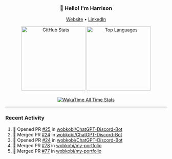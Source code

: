 <h3 align="center">👋 Hello! I'm Harrison</h3>

<p align="center">
  <a href="https://www.harrisonraynes.com/" target="_blank">Website</a> •
  <a href="https://www.linkedin.com/in/harrisonraynes/" target="_blank">LinkedIn</a>

<!-- Stats Cards -->
<div align="center">
  <!-- GitHub Stats Card -->
  <a href="https://github.com/wobkobi" target="_blank">
    <img height="200" src="https://github-readme-stats-wobkobis-projects.vercel.app/api?username=wobkobi&show_icons=true&theme=monokai-pro-spectrum" alt="GitHub Stats" />
  </a>
  <!-- Top Languages Card -->
  <a href="https://github.com/wobkobi" target="_blank">
    <img height="200" src="https://github-readme-stats-wobkobis-projects.vercel.app/api/top-langs/?username=wobkobi&layout=compact&langs_count=10&theme=monokai-pro-spectrum" alt="Top Languages" />
  </a>
  <br><br>
  <!-- WakaTime All Time Stats Card -->
  <a href="https://github.com/wobkobi" target="_blank">
    <img src="https://github-readme-stats-wobkobis-projects.vercel.app/api/wakatime?username=wobkobi&layout=compact&show_icons=true&custom_title=All%20Time%20Stats%20(WakaTime)&theme=monokai-pro-spectrum&hide=Other&langs_count=24" alt="WakaTime All Time Stats" />
  </a>
</div>

<hr />

### Recent Activity

<!--START_SECTION:activity-->
1. 💪 Opened PR [#25](https://github.com/wobkobi/ChatGPT-Discord-Bot/pull/25) in [wobkobi/ChatGPT-Discord-Bot](https://github.com/wobkobi/ChatGPT-Discord-Bot)
2. 🎉 Merged PR [#24](https://github.com/wobkobi/ChatGPT-Discord-Bot/pull/24) in [wobkobi/ChatGPT-Discord-Bot](https://github.com/wobkobi/ChatGPT-Discord-Bot)
3. 💪 Opened PR [#24](https://github.com/wobkobi/ChatGPT-Discord-Bot/pull/24) in [wobkobi/ChatGPT-Discord-Bot](https://github.com/wobkobi/ChatGPT-Discord-Bot)
4. 🎉 Merged PR [#78](https://github.com/wobkobi/my-portfolio/pull/78) in [wobkobi/my-portfolio](https://github.com/wobkobi/my-portfolio)
5. 🎉 Merged PR [#77](https://github.com/wobkobi/my-portfolio/pull/77) in [wobkobi/my-portfolio](https://github.com/wobkobi/my-portfolio)
<!--END_SECTION:activity-->
